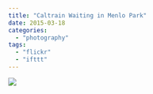 ```yaml
---
title: "Caltrain Waiting in Menlo Park"
date: 2015-03-18
categories: 
  - "photography"
tags: 
  - "flickr"
  - "ifttt"
---
```


![](https://farm9.staticflickr.com/8609/16661794328_b5655f423f_b.jpg)
